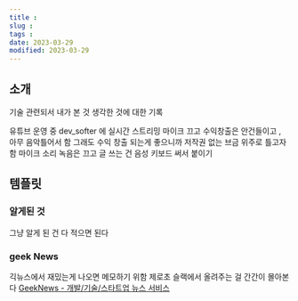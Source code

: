 ```yaml
---
title :
slug :
tags :
date: 2023-03-29
modified: 2023-03-29
---
```


## 소개

기술 관련되서 내가 본 것
생각한 것에 대한 기록

유튜브 운영 중
dev_softer 에 실시간 스트리밍 마이크 끄고
수익창출은 안건들이고 , 아무 음악틀어서 함
그래도 수익 창출 되는게 좋으니까 저작권 없는 브금 위주로 틀고자 함
마이크 소리 녹음은 끄고 글 쓰는 건 음성 키보드 써서 붙이기


## 템플릿

### 알게된 것

그냥 알게 된 건 다 적으면 된다

### geek News

긱뉴스에서 재밌는게 나오면 메모하기 위함
제로초 슬랙에서 올려주는 걸 간간이 몰아본다
[GeekNews - 개발/기술/스타트업 뉴스 서비스](https://news.hada.io/)
